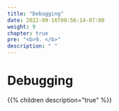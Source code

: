 ```yaml
---
title: "Debugging"
date: 2022-09-16T08:56:14-07:00
weight: 9
chapter: true
pre: "<b>9. </b>"
description: " "
---
```


# Debugging

{{% children description="true" %}}